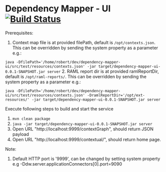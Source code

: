 # Dependency Mapper - UI [![Build Status](https://travis-ci.org/CJSCommonPlatform/dependency-mapper-ui.svg?branch=master)](https://github.com/CJSCommonPlatform/dependency-mapper-ui)

Prerequisites:

1. Context map file is at provided filePath, default is `/opt/contexts.json`. This can be overridden by sending the system property as a parameter  e.g.:

`java -DfilePath='/home/robert/dev/dependency-mapper-ui/src/test/resources/contexts.json' -jar target/dependency-mapper-ui-0.0.1-SNAPSHOT.jar server`
2. RAML report dir is at provided ramlReportDir, default is `/opt/raml-reports/`. This can be overridden by sending the system property as a parameter  e.g.:

`java -DfilePath='/home/robert/dev/dependency-mapper-ui/src/test/resources/contexts.json' -DramlReportDir='/opt/ext-resources/' -jar target/dependency-mapper-ui-0.0.1-SNAPSHOT.jar server`

Execute following steps to build and start the service

1. `mvn clean package`
2. `java -jar target/dependency-mapper-ui-0.0.1-SNAPSHOT.jar server` 
3. Open URL "http://localhost:9999/contextGraph", should return JSON payload
4. Open URL "http://localhost:9999/contextual/", should return home page.

Note:

1. Default HTTP port is '9999', can be changed by setting system property e.g -Ddw.server.applicationConnectors[0].port=9090